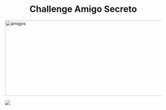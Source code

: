 <h1 align="center"> Challenge Amigo Secreto </h1>

<img width="1131" height="244" alt="amigos" src="https://github.com/user-attachments/assets/3333fc94-a463-461a-9a89-0dfb75ea01c3" />

<p align="left">
<img src="https://img.shields.io/badge/STATUS-EN%20DESAROLLO-green">
</p>


